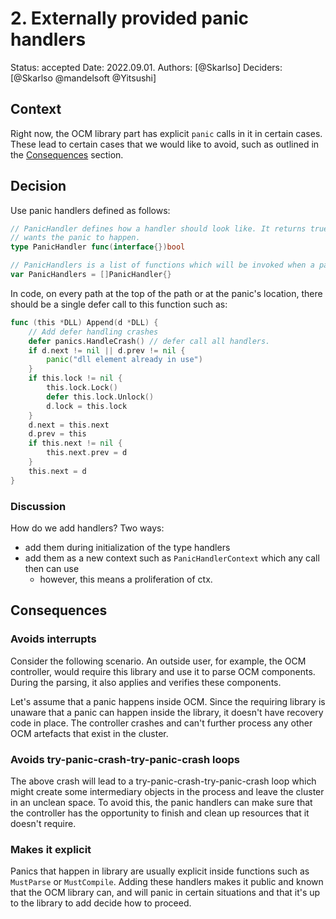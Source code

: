 # 2. Externally provided panic handlers

Status: accepted
Date: 2022.09.01.
Authors: [@Skarlso]
Deciders: [@Skarlso @mandelsoft @Yitsushi]

## Context

Right now, the OCM library part has explicit `panic` calls in it in certain cases. These lead to certain cases that we
would like to avoid, such as outlined in the [Consequences](#consequences) section.

## Decision

Use panic handlers defined as follows:

```go
// PanicHandler defines how a handler should look like. It returns true if the handler
// wants the panic to happen.
type PanicHandler func(interface{})bool

// PanicHandlers is a list of functions which will be invoked when a panic happens.
var PanicHandlers = []PanicHandler{}
```

In code, on every path at the top of the path or at the panic's location, there should be a single defer call to this
function such as:

```go
func (this *DLL) Append(d *DLL) {
    // Add defer handling crashes
    defer panics.HandleCrash() // defer call all handlers.
	if d.next != nil || d.prev != nil {
		panic("dll element already in use")
	}
	if this.lock != nil {
		this.lock.Lock()
		defer this.lock.Unlock()
		d.lock = this.lock
	}
	d.next = this.next
	d.prev = this
	if this.next != nil {
		this.next.prev = d
	}
	this.next = d
}
```

### Discussion

How do we add handlers? Two ways:

- add them during initialization of the type handlers
- add them as a new context such as `PanicHandlerContext` which any call then can use
  - however, this means a proliferation of ctx.

## Consequences

### Avoids interrupts

Consider the following scenario. An outside user, for example, the OCM controller, would require this library and use
it to parse OCM components. During the parsing, it also applies and verifies these components.

Let's assume that a panic happens inside OCM. Since the requiring library is unaware that a panic can happen inside the
library, it doesn't have recovery code in place. The controller crashes and can't further process any other OCM
artefacts that exist in the cluster.

### Avoids try-panic-crash-try-panic-crash loops

The above crash will lead to a try-panic-crash-try-panic-crash loop which might create some intermediary objects in the
process and leave the cluster in an unclean space. To avoid this, the panic handlers can make sure that the controller
has the opportunity to finish and clean up resources that it doesn't require.

### Makes it explicit

Panics that happen in library are usually explicit inside functions such as `MustParse` or `MustCompile`. Adding these
handlers makes it public and known that the OCM library can, and will panic in certain situations and that it's up to
the library to add decide how to proceed.
